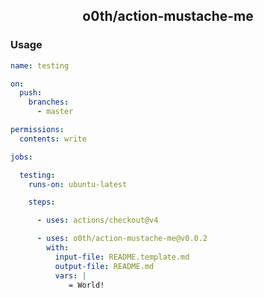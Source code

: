 <h2 align="center">
o0th/action-mustache-me
</h2>

### Usage

```yaml
name: testing

on:
  push:
    branches:
      - master 

permissions:
  contents: write

jobs:

  testing:
    runs-on: ubuntu-latest

    steps:

      - uses: actions/checkout@v4

      - uses: o0th/action-mustache-me@v0.0.2
        with:
          input-file: README.template.md
          output-file: README.md
          vars: |
             = World!
```
